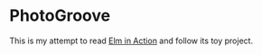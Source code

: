 # PhotoGroove
This is my attempt to read [Elm in Action](https://www.manning.com/books/elm-in-action) and follow its toy project.
